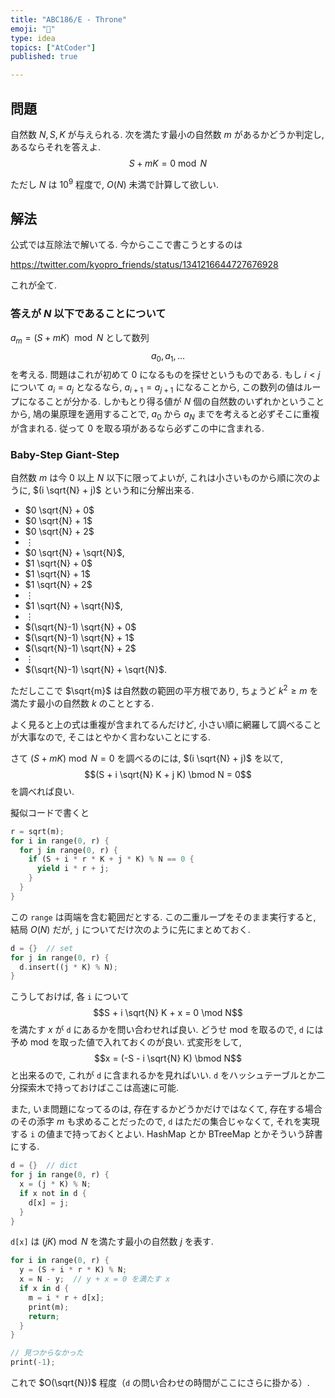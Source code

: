 ```yaml
---
title: "ABC186/E - Throne"
emoji: "👋"
type: idea
topics: ["AtCoder"]
published: true

---
```


## 問題

自然数 $N,S,K$ が与えられる.
次を満たす最小の自然数 $m$ があるかどうか判定し, あるならそれを答えよ.
$$S + mK = 0 \bmod N$$

ただし $N$ は $10^9$ 程度で, $O(N)$ 未満で計算して欲しい.

## 解法

公式では互除法で解いてる.
今からここで書こうとするのは

https://twitter.com/kyopro_friends/status/1341216644727676928

これが全て.

### 答えが $N$ 以下であることについて

$a_m = (S+mK) \mod N$ として数列
$$a_0, a_1, \ldots$$
を考える.
問題はこれが初めて $0$ になるものを探せというものである.
もし $i<j$ について $a_i = a_j$ となるなら, $a_{i+1} = a_{j+1}$ になることから, この数列の値はループになることが分かる.
しかもとり得る値が $N$ 個の自然数のいずれかということから, 鳩の巣原理を適用することで, $a_0$ から $a_N$ までを考えると必ずそこに重複が含まれる.
従って $0$ を取る項があるなら必ずこの中に含まれる.

### Baby-Step Giant-Step

自然数 $m$ は今 $0$ 以上 $N$ 以下に限ってよいが, これは小さいものから順に次のように, $(i \sqrt{N} + j)$ という和に分解出来る.

- $0 \sqrt{N} + 0$
- $0 \sqrt{N} + 1$
- $0 \sqrt{N} + 2$
- $\vdots$
- $0 \sqrt{N} + \sqrt{N}$,
- $1 \sqrt{N} + 0$
- $1 \sqrt{N} + 1$
- $1 \sqrt{N} + 2$
- $\vdots$
- $1 \sqrt{N} + \sqrt{N}$,
- $\vdots$
- $(\sqrt{N}-1) \sqrt{N} + 0$
- $(\sqrt{N}-1) \sqrt{N} + 1$
- $(\sqrt{N}-1) \sqrt{N} + 2$
- $\vdots$
- $(\sqrt{N}-1) \sqrt{N} + \sqrt{N}$.

ただしここで $\sqrt{m}$ は自然数の範囲の平方根であり, ちょうど $k^2 \geq m$ を満たす最小の自然数 $k$ のこととする.

よく見ると上の式は重複が含まれてるんだけど, 小さい順に網羅して調べることが大事なので, そこはとやかく言わないことにする.

さて $(S + mK) \bmod N = 0$ を調べるのには, $(i \sqrt{N} + j)$ を以て,
$$(S + i \sqrt{N} K + j K) \bmod N = 0$$
を調べれば良い.

擬似コードで書くと

```rust
r = sqrt(m);
for i in range(0, r) {
  for j in range(0, r) {
    if (S + i * r * K + j * K) % N == 0 {
      yield i * r + j;
    }
  }
}
```

この `range` は両端を含む範囲だとする.
この二重ループをそのまま実行すると, 結局 $O(N)$ だが, `j` についてだけ次のように先にまとめておく.

```rust
d = {}  // set
for j in range(0, r) {
  d.insert((j * K) % N);
}
```

こうしておけば, 各 `i` について
$$S + i \sqrt{N} K + x = 0 \mod N$$
を満たす $x$ が `d` にあるかを問い合わせれば良い.
どうせ mod を取るので, `d` には予め mod を取った値で入れておくのが良い.
式変形をして,
$$x = (-S - i \sqrt{N} K) \bmod N$$
と出来るので, これが `d` に含まれるかを見ればいい.
`d` をハッシュテーブルとか二分探索木で持っておけばここは高速に可能.

また, いま問題になってるのは, 存在するかどうかだけではなくて, 存在する場合のその添字 $m$ も求めることだったので,
`d` はただの集合じゃなくて, それを実現する `i` の値まで持っておくとよい.
HashMap とか BTreeMap とかそういう辞書にする.

```rust
d = {}  // dict
for j in range(0, r) {
  x = (j * K) % N;
  if x not in d {
    d[x] = j;
  }
}
```

`d[x]` は $(jK) \bmod N$ を満たす最小の自然数 $j$ を表す.

```rust
for i in range(0, r) {
  y = (S + i * r * K) % N;
  x = N - y;  // y + x = 0 を満たす x
  if x in d {
    m = i * r + d[x];
    print(m);
    return;
  }
}

// 見つからなかった
print(-1);
```

これで $O(\sqrt{N})$ 程度（`d` の問い合わせの時間がここにさらに掛かる）.

